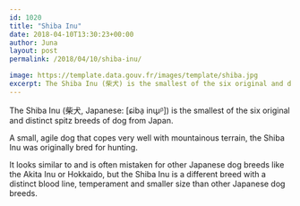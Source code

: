 ```yaml
---
id: 1020
title: "Shiba Inu"
date: 2018-04-10T13:30:23+00:00
author: Juna
layout: post
permalink: /2018/04/10/shiba-inu/

image: https://template.data.gouv.fr/images/template/shiba.jpg
excerpt: The Shiba Inu (柴犬) is the smallest of the six original and distinct spitz breeds of dog from Japan.
---
```


The Shiba Inu (柴犬, Japanese: [ɕiba̠ inɯ̟ᵝ]) is the smallest of the six original and distinct spitz breeds of dog from Japan.

A small, agile dog that copes very well with mountainous terrain, the Shiba Inu was originally bred for hunting.

It looks similar to and is often mistaken for other Japanese dog breeds like the Akita Inu or Hokkaido, but the Shiba Inu is a different breed with a distinct blood line, temperament and smaller size than other Japanese dog breeds.